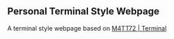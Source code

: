 ## Personal Terminal Style Webpage

A terminal style webpage based on [M4TT72 | Terminal](https://term.m4tt72.com)
